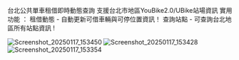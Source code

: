 台北公共單車租借即時動態查詢
支援台北市地區YouBike2.0/UBike站場資訊
實用功能 ：
租借動態 - 自動更新可借車輛與可停位置資訊！
查詢站點 - 可查詢台北地區所有站點資訊 !



![Screenshot_20250117_153450](https://github.com/user-attachments/assets/3f5652aa-dd31-4163-a6a2-1ec78043c3d7)
![Screenshot_20250117_153428](https://github.com/user-attachments/assets/8e9adcb8-6a04-4593-a31b-1665a8eb0a43)
![Screenshot_20250117_153354](https://github.com/user-attachments/assets/7b630458-1161-4196-8860-86195ed76ef6)
